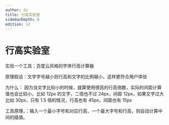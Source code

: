 ```yaml
---
author: dz
title: 行高实验室
sidebarDepth: 0
edition: v2
---
```


# 行高实验室

实验一个工具：百度云风格的字体行高计算器

原理假设：文字字号越小则行高和文字的比例越小，这样更符合用户体验

为什么： 因为当文字比较小的时候，就算使用很高的行高倍数，实际的间距计算值也会比较小，比如 12px 的文字，二倍也不过 24px，间距 12px，如果文字过大比如  30px，只有 1.5 倍的情况，行高也有 45px，间距也有 15px

工具原理，：输入一个最小字号和对应行高，一个最大字号和行高，则自动计算中间的插值。

<line-height :ask="[12,14,16,18,24,30,42]"/>